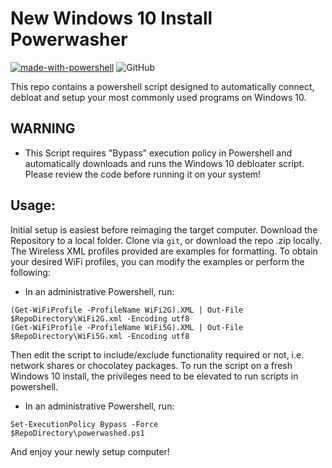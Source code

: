 # New Windows 10 Install Powerwasher
[![made-with-powershell](https://img.shields.io/badge/PowerShell-1f425f?logo=Powershell)](https://microsoft.com/PowerShell)
![GitHub](https://img.shields.io/github/license/mataborg/windows-powerwash)

This repo contains a powershell script designed to automatically connect, debloat and setup your most commonly used programs on Windows 10.

## WARNING
* This Script requires "Bypass" execution policy in Powershell and automatically downloads and runs the Windows 10 debloater script. Please review the code before running it on your system!
  

## Usage:
Initial setup is easiest before reimaging the target computer.
Download the Repository to a local folder. Clone via `git`, or download the repo .zip locally.
The Wireless XML profiles provided are examples for formatting. To obtain your desired WiFi profiles, you can modify the examples or perform the following:

* In an administrative Powershell, run:
```
(Get-WiFiProfile -ProfileName WiFi2G).XML | Out-File $RepoDirectory\WiFi2G.xml -Encoding utf8
(Get-WiFiProfile -ProfileName WiFi5G).XML | Out-File $RepoDirectory\WiFi5G.xml -Encoding utf8
```

Then edit the script to include/exclude functionality required or not, i.e. network shares or chocolatey packages.
To run the script on a fresh Windows 10 install, the privileges need to be elevated to run scripts in powershell. 
* In an administrative Powershell, run:
```
Set-ExecutionPolicy Bypass -Force
$RepoDirectory\powerwashed.ps1
```

And enjoy your newly setup computer!
